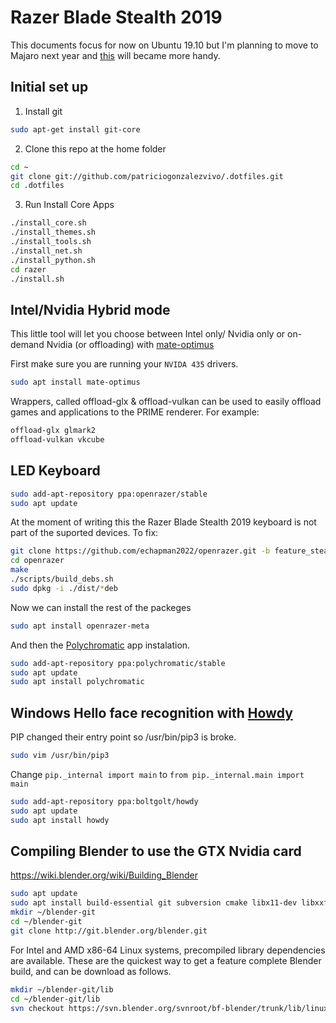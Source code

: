 # Razer Blade Stealth 2019

This documents focus for now on Ubuntu 19.10 but I'm planning to move to Majaro next year and [this](https://medium.com/@dtateii/project-razer-blade-stealth-ssd-upgrade-arch-linux-windows-f827af3a0347) will became more handy.


## Initial set up

1. Install git

```bash
sudo apt-get install git-core
```

2. Clone this repo at the home folder

```bash
cd ~  
git clone git://github.com/patriciogonzalezvivo/.dotfiles.git
cd .dotfiles
```

3. Run Install Core Apps

```bash
./install_core.sh 
./install_themes.sh
./install_tools.sh
./install_net.sh
./install_python.sh
cd razer
./install.sh
```


## Intel/Nvidia Hybrid mode

This little tool will let you choose between Intel only/ Nvidia only or on-demand Nvidia (or offloading) with [mate-optimus](https://github.com/ubuntu-mate/mate-optimus)

First make sure you are running your `NVIDA 435` drivers.

```bash
sudo apt install mate-optimus
```

Wrappers, called offload-glx & offload-vulkan can be used to easily offload games and applications to the PRIME renderer. For example:

```bash
offload-glx glmark2
offload-vulkan vkcube
```


## LED Keyboard

```bash
sudo add-apt-repository ppa:openrazer/stable
sudo apt update
```

At the moment of writing this the Razer Blade Stealth 2019 keyboard is not part of the suported devices. To fix:

```bash
git clone https://github.com/echapman2022/openrazer.git -b feature_stealthlate2019
cd openrazer
make
./scripts/build_debs.sh
sudo dpkg -i ./dist/*deb
```

Now we can install the rest of the packeges

```bash
sudo apt install openrazer-meta
```

And then the [Polychromatic](https://github.com/polychromatic/polychromatic) app instalation.

```bash
sudo add-apt-repository ppa:polychromatic/stable
sudo apt update
sudo apt install polychromatic
```


## Windows Hello face recognition with [Howdy](https://github.com/boltgolt/howdy)

PIP changed their entry point so /usr/bin/pip3 is broke.

```bash
sudo vim /usr/bin/pip3
```

Change `pip._internal import main` to `from pip._internal.main import main`


```bash
sudo add-apt-repository ppa:boltgolt/howdy
sudo apt update
sudo apt install howdy
```

## Compiling Blender to use the GTX Nvidia card

https://wiki.blender.org/wiki/Building_Blender

```bash
sudo apt update
sudo apt install build-essential git subversion cmake libx11-dev libxxf86vm-dev libxcursor-dev libxi-dev libxrandr-dev libxinerama-dev
mkdir ~/blender-git
cd ~/blender-git
git clone http://git.blender.org/blender.git
```

For Intel and AMD x86-64 Linux systems, precompiled library dependencies are available. These are the quickest way to get a feature complete Blender build, and can be download as follows. 

```bash
mkdir ~/blender-git/lib
cd ~/blender-git/lib
svn checkout https://svn.blender.org/svnroot/bf-blender/trunk/lib/linux_centos7_x86_64
```
